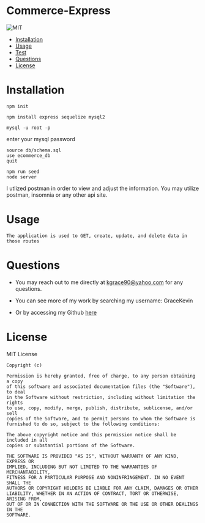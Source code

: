 # Commerce-Express
  ![MIT](https://img.shields.io/badge/License-MIT-blue)
  * [Installation](#installation)
  * [Usage](#usage)
  * [Test](#test)
  * [Questions](#questions)
  * [License](#license)
  
  # Installation
  ```terminal
npm init
``` 
```terminal
npm install express sequelize mysql2
``` 
  ```terminal
mysql -u root -p
``` 
enter your mysql password
  ```terminal
source db/schema.sql
use ecommerce_db
quit
``` 
  ```terminal
npm run seed
node server
``` 
I utlized postman in order to view and adjust the information. You may utilize postman, insomnia or any other api site.

  # Usage
    The application is used to GET, create, update, and delete data in those routes
  # Questions
  *  You may  reach out to me directly at kgrace90@yahoo.com for any questions.

  
  * You can see more of my work by searching my username: GraceKevin
  * Or by accessing my Github [here](https://github.com/GraceKevin)
  # License

   
  MIT License

    Copyright (c)
    
    Permission is hereby granted, free of charge, to any person obtaining a copy
    of this software and associated documentation files (the "Software"), to deal
    in the Software without restriction, including without limitation the rights
    to use, copy, modify, merge, publish, distribute, sublicense, and/or sell
    copies of the Software, and to permit persons to whom the Software is
    furnished to do so, subject to the following conditions:
    
    The above copyright notice and this permission notice shall be included in all
    copies or substantial portions of the Software.
    
    THE SOFTWARE IS PROVIDED "AS IS", WITHOUT WARRANTY OF ANY KIND, EXPRESS OR
    IMPLIED, INCLUDING BUT NOT LIMITED TO THE WARRANTIES OF MERCHANTABILITY,
    FITNESS FOR A PARTICULAR PURPOSE AND NONINFRINGEMENT. IN NO EVENT SHALL THE
    AUTHORS OR COPYRIGHT HOLDERS BE LIABLE FOR ANY CLAIM, DAMAGES OR OTHER
    LIABILITY, WHETHER IN AN ACTION OF CONTRACT, TORT OR OTHERWISE, ARISING FROM,
    OUT OF OR IN CONNECTION WITH THE SOFTWARE OR THE USE OR OTHER DEALINGS IN THE
    SOFTWARE.

